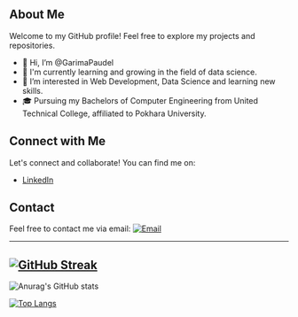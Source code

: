 ## About Me
 Welcome to my GitHub profile! Feel free to explore my projects and repositories.
- 👋 Hi, I’m @GarimaPaudel
- 🌱 I'm currently learning and growing in the field of data science.
- 👀 I’m interested in Web Development, Data Science and learning new skills.
- 🎓 Pursuing my Bachelors of Computer Engineering from United Technical College, affiliated to Pokhara University.

## Connect with Me

Let's connect and collaborate! You can find me on:
- [LinkedIn](https://www.linkedin.com/in/garima-paudel-25b099214/)

## Contact

Feel free to contact me via email: [![Email](https://img.shields.io/badge/Email-Click%20to%20Reveal-informational?style=flat&logo=gmail&logoColor=white)](mailto:paudelgarima229@gmail.com)

---
 [![GitHub Streak](https://streak-stats.demolab.com/?user=GarimaPaudel&theme=dark)](https://git.io/streak-stats)
---
![Anurag's GitHub stats](https://github-readme-stats.vercel.app/api?username=GarimaPaudel&show_icons=true&theme=radical)

[![Top Langs](https://github-readme-stats.vercel.app/api/top-langs/?username=GarimaPaudel)](https://github.com/anuraghazra/github-readme-stats)
<!--- cd
GarimaPaudel/GarimaPaudel is a ✨ special ✨ repository because its `README.md` (this file) appears on your GitHub profile.
You can click the Preview link to take a look at your changes.
--->
